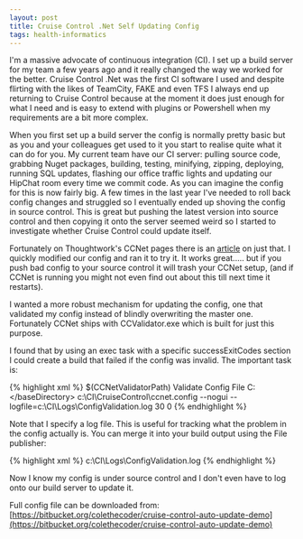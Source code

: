 ```yaml
---
layout: post
title: Cruise Control .Net Self Updating Config
tags: health-informatics
---
```


I'm a massive advocate of continuous integration (CI). I set up a build server for my team a few years ago and it really changed the way we worked for the better. Cruise Control .Net was the first CI software I used and despite flirting with the likes of TeamCity, FAKE and even TFS I always end up returning to Cruise Control because at the moment it does just enough for what I need and is easy to extend with plugins or Powershell when my requirements are a bit more complex.

When you first set up a build server the config is normally pretty basic but as you and your colleagues get used to it you start to realise quite what it can do for you. My current team have our CI server: pulling source code, grabbing Nuget packages, building, testing, minifying, zipping, deploying, running SQL updates, flashing our office traffic lights and updating our HipChat room every time we commit code. As you can imagine the config for this is now fairly big. A few times in the last year I've needed to roll back config changes and struggled so I eventually ended up shoving the config in source control. This is great but pushing the latest version into source control and then copying it onto the server seemed weird so I started to investigate whether Cruise Control could update itself.

Fortunately on Thoughtwork's CCNet pages there is an [article](http://confluence.public.thoughtworks.org/display/CCNET/Configure+CruiseControl.Net+to+Automatically+Update+its+Config+File) on just that. I quickly modified our config and ran it to try it. It works great..... but if you push bad config to your source control it will trash your CCNet setup, (and if CCNet is running you might not even find out about this till next time it restarts).

I wanted a more robust mechanism for updating the config, one that validated my config instead of blindly overwriting the master one. Fortunately CCNet ships with CCValidator.exe which is built for just this purpose.

I found that by using an exec task with a specific successExitCodes section I could create a build that failed if the config was invalid. The important task is:

{% highlight xml %}
<exec>
	<executable>$(CCNetValidatorPath)</executable>
	<description>Validate Config File</description>
	<baseDirectory>C:\</baseDirectory>
	<buildArgs>c:\CI\CruiseControl\ccnet.config --nogui --logfile=c:\CI\Logs\ConfigValidation.log</buildArgs>
	<buildTimeoutSeconds>30</buildTimeoutSeconds>
	<successExitCodes>0</successExitCodes>
</exec>
{% endhighlight %}

Note that I specify a log file. This is useful for tracking what the problem in the config actually is. You can merge it into your build output using the File publisher:

{% highlight xml %}
<publishers>
	<merge>
		<files>
		  <file>c:\CI\Logs\ConfigValidation.log</file>
		</files>
	</merge>
	<xmllogger/>
</publishers>
{% endhighlight %}

Now I know my config is under source control and I don't even have to log onto our build server to update it.

Full config file can be downloaded from: [https://bitbucket.org/colethecoder/cruise-control-auto-update-demo](https://bitbucket.org/colethecoder/cruise-control-auto-update-demo)
